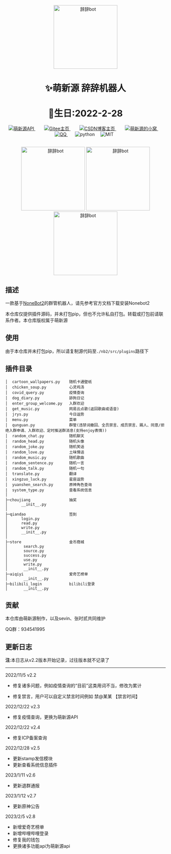 <p align="center">
  <a href="https://v2.nonebot.dev/"><img src="https://zsy.mxycn.cn/i/img/icon_cici.png" width="200" height="200" alt="辞辞bot"></a>
</p>


<div align="center">
    <h1 align="center">✨萌新源 辞辞机器人</h1>
     <h1 align="center">🎂生日:2022-2-28</h1>
</div>
<p align="center">
	<!-- 萌新源API -->
	<a style="margin-inline:5px" target="_blank" href="https://api.mxycn.cn/">
		<img src="https://img.shields.io/badge/API-萌新源-blue?style=flat&logo=PHP" title="萌新源API">
	</a>&emsp;
	<!-- Gitee主页 -->
	<a style="margin-inline:5px" target="_blank" href="https://gitee.com/meng-xinyuan-mxy">
		<img src="https://img.shields.io/badge/Gitee-Home-blue?style=flat&logo=Gitee" title="Gitee主页">
	</a>&emsp;
	<!-- CSDN博客 -->
	<a style="margin-inline:5px" target="_blank" href="https://blog.csdn.net/m0_66648798">
		<img src="https://img.shields.io/badge/CSDN-博客-c32136?style=flat&logo=C" title="CSDN博客主页">
	</a>&emsp;
	<!-- 萌新源的小窝 -->
	<a style="margin-inline:5px" target="_blank" href="http://blog.mxycn.cn/">
		<img src="https://img.shields.io/badge/Blog-个人博客-FDE6E0?style=flat&logo=Blogger" title="萌新源的小窝">
	</a>&emsp;
	<!-- QQ群 -->
	<a style="margin-inline:5px" target="_blank" href="https://jq.qq.com/?_wv=1027&k=5Ot4AUXh">
		<img src="https://img.shields.io/badge/腾讯-QQ群-0cedbe?style=flat&logo=Tencent QQ" title="QQ">
	</a>&emsp;
	<!-- py版本 -->
	<img src="https://img.shields.io/badge/python-3.7.3+-blue" alt="python">&emsp;
	<img src="https://img.shields.io/badge/license-MIT-blue" alt="MIT">&emsp;
</p></br>



<div align="center">
    <img src="https://gitee.com/yevin_bot/cici-bot/raw/master/img/virtual_01.png" width="200px" alt="辞辞bot">
<img src="https://gitee.com/yevin_bot/cici-bot/raw/master/img/virtual_02.png" width="200px" alt="辞辞bot">
<img src="https://gitee.com/yevin_bot/cici-bot/raw/master/img/virtual_03.png" width="200px" alt="辞辞bot">
</div>


## 描述

一款基于[NoneBot2](https://v2.nonebot.dev/)的群管机器人，请先参考官方文档下载安装Nonebot2

本仓库仅提供插件源码，并未打包pip，但也不允许私自打包。转载或打包前请联系作者。本仓库版权属于萌新源

## 使用
由于本仓库并未打包pip，所以请复制源代码至`./nb2/src/plugins`路径下



## 插件目录
```
│  cartoon_wallpapers.py	随机卡通壁纸
│  chicken_soup.py			心灵鸡汤
│  covid_query.py			疫情查询
│  dog_diary.py				舔狗日记
│  enter_group_welcome.py	入群欢迎
│  get_music.py             网易云点歌(返回歌曲或语音)
│  jrys.py					今日运势
│  menu.py					菜单	
│  qunguan.py				群管(违禁词撤回、全员禁言、成员禁言、踢人、同意/拒绝入群申请、入群欢迎、定时推送群消息(支持enjoy表情))
│  random_chat.py			随机聊天
│  random_head.py			随机头像
│  random_joke.py			随机笑话
│  random_love.py			土味情话
│  random_music.py			随机歌曲
│  random_sentence.py		随机一言
│  random_talk.py			随机一句
│  translate.py				翻译
│  xingzuo_luck.py			星座运势
│  yuanshen_search.py		原神角色查询
|  system_type.py			查看系统信息
│
├─choujiang					抽奖
│      __init__.py
│
├─qiandao					签到
│      login.py
│      read.py
│      write.py
│      __init__.py
│
├─store						金币商城
│       search.py
│       source.py
│       success.py
│       use.py
│       write.py
│       __init__.py
├─aiqiyi					爱奇艺榜单
│       __init__.py
├─bilibili_login			bilibili登录
│       __init__.py

```

## 贡献
本仓库由萌新源制作，以及sevin、张时贰共同维护

QQ群：934541995

## 更新日志

**注**:本日志从v2.2版本开始记录，过往版本就不记录了

------

2022/11/5  v2.2

- 修复诸多问题，例如疫情查询的“目前”这类用词不当，修改为累计

- 修复禁言，用户可以自定义禁言时间例如 禁@某某 【禁言时间】


2022/12/22  v2.3

- 修复疫情查询，更换为萌新源API


2022/12/22  v2.4

- 修复ICP备案查询

2022/12/28  v2.5

- 更新stamp发信模块
- 更新查看系统信息插件

2023/1/11  v2.6

- 更新退群通报

2023/1/12  v2.7

- 更新原神公告

2023/2/5   v2.8

- 新增爱奇艺榜单
- 新增哔哩哔哩登录
- 修复我的钱包
- 更换诸多功能api为萌新源api